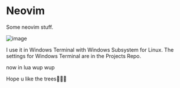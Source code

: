 # Neovim
Some neovim stuff.


![image](https://user-images.githubusercontent.com/85098415/162420753-21ec99a1-b612-4b01-9ef7-efa9b74b5318.png)


I use it in Windows Terminal with Windows Subsystem for Linux.
The settings for Windows Terminal are in the Projects Repo.

now in lua wup wup

Hope u like the trees🌲🌲🌲
